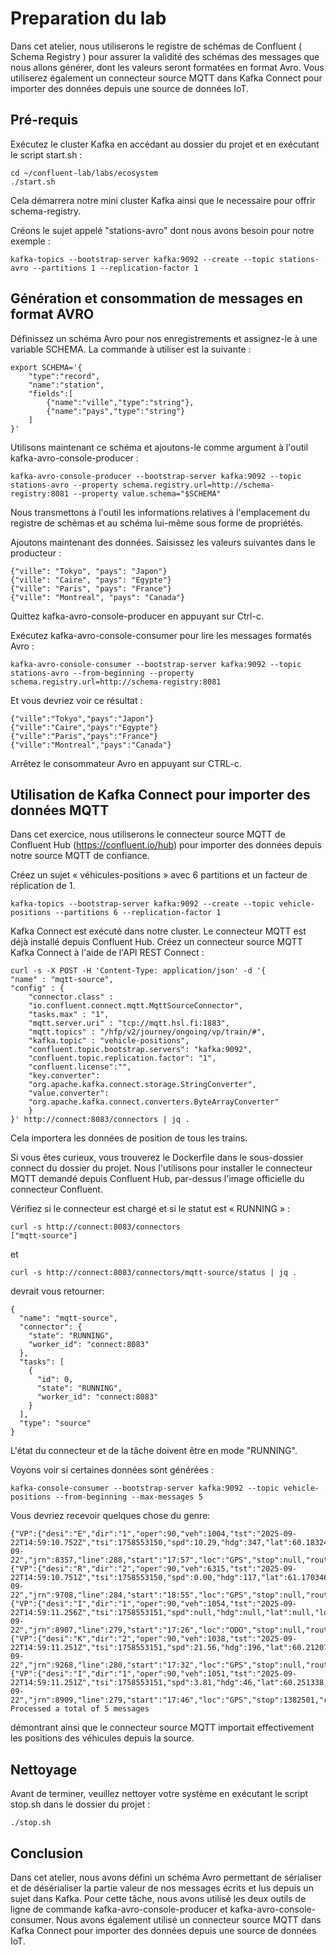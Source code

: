 # Preparation du lab

Dans cet atelier, nous utiliserons le registre de schémas de Confluent ( Schema Registry ) pour assurer la validité des schémas des messages que nous allons générer, dont les valeurs seront formatées en format Avro. Vous utiliserez également un connecteur source MQTT dans Kafka Connect pour importer des données depuis une source de données IoT.

## Pré-requis
Exécutez le cluster Kafka en accédant au dossier du projet et en exécutant le script start.sh :

    cd ~/confluent-lab/labs/ecosystem
    ./start.sh

Cela démarrera notre mini cluster Kafka ainsi que le necessaire pour offrir schema-registry.

Créons le sujet appelé "stations-avro" dont nous avons besoin pour notre exemple :

    kafka-topics --bootstrap-server kafka:9092 --create --topic stations-avro --partitions 1 --replication-factor 1

## Génération et consommation de messages en format AVRO

Définissez un schéma Avro pour nos enregistrements et assignez-le à une variable SCHEMA. La commande à utiliser est la suivante :

    export SCHEMA='{
        "type":"record",
        "name":"station",
        "fields":[
            {"name":"ville","type":"string"},
            {"name":"pays","type":"string"}
        ]
    }'  

Utilisons maintenant ce schéma et ajoutons-le comme argument à l'outil kafka-avro-console-producer :

    kafka-avro-console-producer --bootstrap-server kafka:9092 --topic stations-avro --property schema.registry.url=http://schema-registry:8081 --property value.schema="$SCHEMA"

Nous transmettons à l'outil les informations relatives à l'emplacement du registre de schémas et au schéma lui-même sous forme de propriétés.

Ajoutons maintenant des données. Saisissez les valeurs suivantes dans le producteur :

    {"ville": "Tokyo", "pays": "Japon"}
    {"ville": "Caire", "pays": "Egypte"}
    {"ville": "Paris", "pays": "France"}
    {"ville": "Montreal", "pays": "Canada"}

Quittez kafka-avro-console-producer en appuyant sur Ctrl-c.

Exécutez kafka-avro-console-consumer pour lire les messages formatés Avro :

    kafka-avro-console-consumer --bootstrap-server kafka:9092 --topic stations-avro --from-beginning --property schema.registry.url=http://schema-registry:8081

Et vous devriez voir ce résultat :

    {"ville":"Tokyo","pays":"Japon"}
    {"ville":"Caire","pays":"Egypte"}
    {"ville":"Paris","pays":"France"}
    {"ville":"Montreal","pays":"Canada"}

Arrêtez le consommateur Avro en appuyant sur CTRL-c.

## Utilisation de Kafka Connect pour importer des données MQTT

Dans cet exercice, nous utiliserons le connecteur source MQTT de Confluent Hub (https://confluent.io/hub) pour importer des données depuis notre source MQTT de confiance.

Créez un sujet « véhicules-positions » avec 6 partitions et un facteur de réplication de 1.

    kafka-topics --bootstrap-server kafka:9092 --create --topic vehicle-positions --partitions 6 --replication-factor 1

Kafka Connect est exécuté dans notre cluster. Le connecteur MQTT est déjà installé depuis Confluent Hub. Créez un connecteur source MQTT Kafka Connect à l'aide de l'API REST Connect :

    curl -s -X POST -H 'Content-Type: application/json' -d '{
    "name" : "mqtt-source",
    "config" : {
        "connector.class" :
        "io.confluent.connect.mqtt.MqttSourceConnector",
        "tasks.max" : "1",
        "mqtt.server.uri" : "tcp://mqtt.hsl.fi:1883",
        "mqtt.topics" : "/hfp/v2/journey/ongoing/vp/train/#",
        "kafka.topic" : "vehicle-positions",
        "confluent.topic.bootstrap.servers": "kafka:9092",
        "confluent.topic.replication.factor": "1",
        "confluent.license":"",
        "key.converter":
        "org.apache.kafka.connect.storage.StringConverter",
        "value.converter":
        "org.apache.kafka.connect.converters.ByteArrayConverter"
        }
    }' http://connect:8083/connectors | jq .

Cela importera les données de position de tous les trains.

Si vous êtes curieux, vous trouverez le Dockerfile dans le sous-dossier connect du dossier du projet. Nous l'utilisons pour installer le connecteur MQTT demandé depuis Confluent Hub, par-dessus l'image officielle du connecteur Confluent.

Vérifiez si le connecteur est chargé et si le statut est « RUNNING » :

    curl -s http://connect:8083/connectors
    ["mqtt-source"]

et

    curl -s http://connect:8083/connectors/mqtt-source/status | jq .

 devrait vous retourner: 

    {
      "name": "mqtt-source",
      "connector": {
        "state": "RUNNING",
        "worker_id": "connect:8083"
      },
      "tasks": [
        {
          "id": 0,
          "state": "RUNNING",
          "worker_id": "connect:8083"
        }
      ],
      "type": "source"
    }

L'état du connecteur et de la tâche doivent être en mode "RUNNING".

Voyons voir si certaines données sont générées :

    kafka-console-consumer --bootstrap-server kafka:9092 --topic vehicle-positions --from-beginning --max-messages 5

Vous devriez recevoir quelques chose du genre: 

    {"VP":{"desi":"E","dir":"1","oper":90,"veh":1004,"tst":"2025-09-22T14:59:10.752Z","tsi":1758553150,"spd":10.29,"hdg":347,"lat":60.183242,"long":24.937426,"acc":-0.67,"dl":-56,"odo":1087,"drst":0,"oday":"2025-09-22","jrn":8357,"line":288,"start":"17:57","loc":"GPS","stop":null,"route":"3002E","occu":0}}
    {"VP":{"desi":"R","dir":"2","oper":90,"veh":6315,"tst":"2025-09-22T14:59:10.751Z","tsi":1758553150,"spd":0.00,"hdg":117,"lat":61.170346,"long":23.861853,"acc":0.00,"dl":null,"odo":null,"drst":null,"oday":"2025-09-22","jrn":9708,"line":284,"start":"18:55","loc":"GPS","stop":null,"route":"3001R","occu":0}}
    {"VP":{"desi":"I","dir":"1","oper":90,"veh":1054,"tst":"2025-09-22T14:59:11.256Z","tsi":1758553151,"spd":null,"hdg":null,"lat":null,"long":null,"acc":null,"dl":-117,"odo":28520,"drst":0,"oday":"2025-09-22","jrn":8907,"line":279,"start":"17:26","loc":"ODO","stop":null,"route":"3001I","occu":0}}
    {"VP":{"desi":"K","dir":"2","oper":90,"veh":1038,"tst":"2025-09-22T14:59:11.251Z","tsi":1758553151,"spd":21.56,"hdg":196,"lat":60.212076,"long":24.935974,"acc":0.10,"dl":-38,"odo":23752,"drst":0,"oday":"2025-09-22","jrn":9268,"line":280,"start":"17:32","loc":"GPS","stop":null,"route":"3001K","occu":0}}
    {"VP":{"desi":"I","dir":"1","oper":90,"veh":1051,"tst":"2025-09-22T14:59:11.251Z","tsi":1758553151,"spd":3.81,"hdg":46,"lat":60.251338,"long":25.011305,"acc":-1.34,"dl":0,"odo":10401,"drst":0,"oday":"2025-09-22","jrn":8909,"line":279,"start":"17:46","loc":"GPS","stop":1382501,"route":"3001I","occu":0}}
    Processed a total of 5 messages

démontrant ainsi que le connecteur source MQTT importait effectivement les positions des véhicules depuis la source.

## Nettoyage

Avant de terminer, veuillez nettoyer votre système en exécutant le script stop.sh dans le dossier du projet :

    ./stop.sh


## Conclusion
Dans cet atelier, nous avons défini un schéma Avro permettant de sérialiser et de désérialiser la partie valeur de nos messages écrits et lus depuis un sujet dans Kafka. Pour cette tâche, nous avons utilisé les deux outils de ligne de commande kafka-avro-console-producer et kafka-avro-console-consumer. Nous avons également utilisé un connecteur source MQTT dans Kafka Connect pour importer des données depuis une source de données IoT.